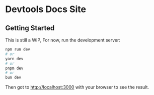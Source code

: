# Devtools Docs Site
## Getting Started

This is still a WIP, For now, run the development server:

```bash
npm run dev
# or
yarn dev
# or
pnpm dev
# or
bun dev
```

Then got to [http://localhost:3000](http://localhost:3000) with your browser to see the result.
